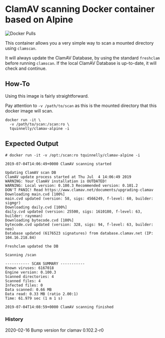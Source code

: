 # ClamAV scanning Docker container based on Alpine

![Docker Pulls](https://img.shields.io/docker/pulls/tquinnelly/clamav-alpine.svg?style=for-the-badge)

This container allows you a very simple way to scan a mounted directory using `clamscan`.

It will always update the ClamAV Database, by using the standard `freshclam` before running `clamscan`.
If the local ClamAV Database is up-to-date, it will check and continue.

## How-To
Using this image is fairly straightforward.

Pay attention to `-v /path/to/scan` as this is the mounted directory that this docker image will scan.

```
docker run -it \
  -v /path/to/scan:/scan:ro \
  tquinnelly/clamav-alpine -i
```

## Expected Output

```
# docker run -it -v /opt:/scan:ro tquinnelly/clamav-alpine -i

2019-07-04T14:06:49+0000 ClamAV scanning started

Updating ClamAV scan DB
ClamAV update process started at Thu Jul  4 14:06:49 2019
WARNING: Your ClamAV installation is OUTDATED!
WARNING: Local version: 0.100.3 Recommended version: 0.101.2
DON'T PANIC! Read https://www.clamav.net/documents/upgrading-clamav
Downloading main.cvd [100%]
main.cvd updated (version: 58, sigs: 4566249, f-level: 60, builder: sigmgr)
Downloading daily.cvd [100%]
daily.cvd updated (version: 25500, sigs: 1610180, f-level: 63, builder: raynman)
Downloading bytecode.cvd [100%]
bytecode.cvd updated (version: 328, sigs: 94, f-level: 63, builder: neo)
Database updated (6176523 signatures) from database.clamav.net (IP: 104.16.218.84)

Freshclam updated the DB

Scanning /scan

----------- SCAN SUMMARY -----------
Known viruses: 6167018
Engine version: 0.100.3
Scanned directories: 4
Scanned files: 4
Infected files: 0
Data scanned: 0.66 MB
Data read: 0.33 MB (ratio 2.00:1)
Time: 61.979 sec (1 m 1 s)

2019-07-04T14:08:59+0000 ClamAV scanning finished
```

### History
2020-02-16
Bump version for clamav 0.102.2-r0
